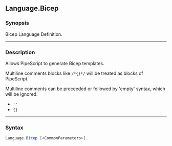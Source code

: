 Language.Bicep
--------------

### Synopsis
Bicep Language Definition.

---

### Description

Allows PipeScript to generate Bicep templates.

Multiline comments blocks like ```/*{}*/``` will be treated as blocks of PipeScript.

Multiline comments can be preceeded or followed by 'empty' syntax, which will be ignored.

* ```''```
* ```{}```

---

### Syntax
```PowerShell
Language.Bicep [<CommonParameters>]
```
